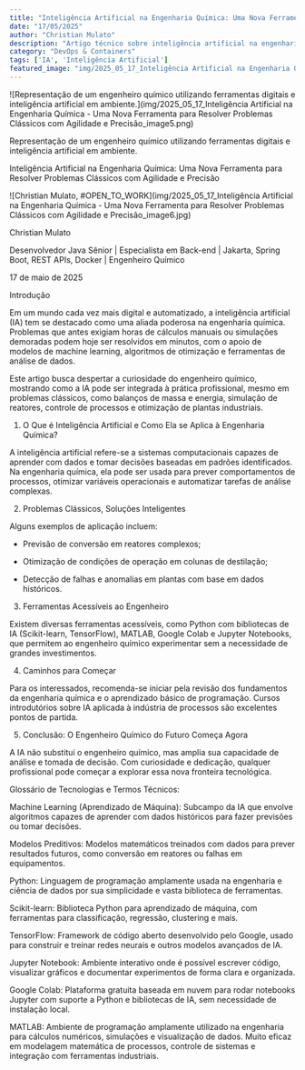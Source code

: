 ```yaml
---
title: "Inteligência Artificial na Engenharia Química: Uma Nova Ferramenta para Resolver Problemas Clássicos com Agilidade e Precisão"
date: "17/05/2025"
author: "Christian Mulato"
description: "Artigo técnico sobre inteligência artificial na engenharia química: uma nova ferramenta para resolver problemas clássicos com agilidade e precisão"
category: "DevOps & Containers"
tags: ['IA', 'Inteligência Artificial']
featured_image: "img/2025_05_17_Inteligência Artificial na Engenharia Química - Uma Nova Ferramenta para Resolver Problemas Clássicos com Agilidade e Precisão_featured.jpg"
---
```


![Representação de um engenheiro químico utilizando ferramentas digitais e inteligência artificial em ambiente.](img/2025_05_17_Inteligência Artificial na Engenharia Química - Uma Nova Ferramenta para Resolver Problemas Clássicos com Agilidade e Precisão_image5.png)

Representação de um engenheiro químico utilizando ferramentas digitais e inteligência artificial em ambiente.

Inteligência Artificial na Engenharia Química: Uma Nova Ferramenta para Resolver Problemas Clássicos com Agilidade e Precisão

![Christian Mulato, #OPEN_TO_WORK](img/2025_05_17_Inteligência Artificial na Engenharia Química - Uma Nova Ferramenta para Resolver Problemas Clássicos com Agilidade e Precisão_image6.jpg)

Christian Mulato

Desenvolvedor Java Sênior | Especialista em Back-end | Jakarta, Spring Boot, REST APIs, Docker | Engenheiro Químico

17 de maio de 2025

Introdução

Em um mundo cada vez mais digital e automatizado, a inteligência artificial (IA) tem se destacado como uma aliada poderosa na engenharia química. Problemas que antes exigiam horas de cálculos manuais ou simulações demoradas podem hoje ser resolvidos em minutos, com o apoio de modelos de machine learning, algoritmos de otimização e ferramentas de análise de dados.

Este artigo busca despertar a curiosidade do engenheiro químico, mostrando como a IA pode ser integrada à prática profissional, mesmo em problemas clássicos, como balanços de massa e energia, simulação de reatores, controle de processos e otimização de plantas industriais.

1. O Que é Inteligência Artificial e Como Ela se Aplica à Engenharia Química?

A inteligência artificial refere-se a sistemas computacionais capazes de aprender com dados e tomar decisões baseadas em padrões identificados. Na engenharia química, ela pode ser usada para prever comportamentos de processos, otimizar variáveis operacionais e automatizar tarefas de análise complexas.

2. Problemas Clássicos, Soluções Inteligentes

Alguns exemplos de aplicação incluem:

- Previsão de conversão em reatores complexos;

- Otimização de condições de operação em colunas de destilação;

- Detecção de falhas e anomalias em plantas com base em dados históricos.

3. Ferramentas Acessíveis ao Engenheiro

Existem diversas ferramentas acessíveis, como Python com bibliotecas de IA (Scikit-learn, TensorFlow), MATLAB, Google Colab e Jupyter Notebooks, que permitem ao engenheiro químico experimentar sem a necessidade de grandes investimentos.

4. Caminhos para Começar

Para os interessados, recomenda-se iniciar pela revisão dos fundamentos da engenharia química e o aprendizado básico de programação. Cursos introdutórios sobre IA aplicada à indústria de processos são excelentes pontos de partida.

5. Conclusão: O Engenheiro Químico do Futuro Começa Agora

A IA não substitui o engenheiro químico, mas amplia sua capacidade de análise e tomada de decisão. Com curiosidade e dedicação, qualquer profissional pode começar a explorar essa nova fronteira tecnológica.

Glossário de Tecnologias e Termos Técnicos:

Machine Learning (Aprendizado de Máquina): Subcampo da IA que envolve algoritmos capazes de aprender com dados históricos para fazer previsões ou tomar decisões.

Modelos Preditivos: Modelos matemáticos treinados com dados para prever resultados futuros, como conversão em reatores ou falhas em equipamentos.

Python: Linguagem de programação amplamente usada na engenharia e ciência de dados por sua simplicidade e vasta biblioteca de ferramentas.

Scikit-learn: Biblioteca Python para aprendizado de máquina, com ferramentas para classificação, regressão, clustering e mais.

TensorFlow: Framework de código aberto desenvolvido pelo Google, usado para construir e treinar redes neurais e outros modelos avançados de IA.

Jupyter Notebook: Ambiente interativo onde é possível escrever código, visualizar gráficos e documentar experimentos de forma clara e organizada.

Google Colab: Plataforma gratuita baseada em nuvem para rodar notebooks Jupyter com suporte a Python e bibliotecas de IA, sem necessidade de instalação local.

MATLAB: Ambiente de programação amplamente utilizado na engenharia para cálculos numéricos, simulações e visualização de dados. Muito eficaz em modelagem matemática de processos, controle de sistemas e integração com ferramentas industriais.
